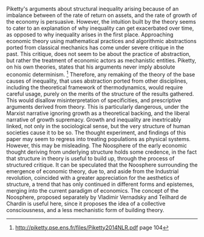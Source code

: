 Piketty's arguments about structural inequality arising because of an imbalance between of the rate of return on assets, and the rate of growth of the economy is persuasive. However, the intuition built by the theory seems to cater to an explanation of why inequality can get exacerbated over time, as opposed to why inequality arises in the first place. 
Approaching economic theory using mathematical practices and algorithmic abstractions ported from classical mechanics has come under severe critique in the past. This critique, does not seem to be about the practice of abstraction, but rather the treatment of economic actors as mechanistic entities. Piketty, on his own theories, states that his arguments never imply absolute economic determinism. [^1] Therefore, any remaking of the theory of the base causes of inequality, that uses abstraction ported from other disciplines, including the theoretical framework of thermodynamics, would require careful usage, purely on the merits of the structure of the results gathered. This would disallow misinterpretation of specificities, and prescriptive arguments derived from theory. This is particularly dangerous, under the Marxist narrative ignoring growth as a theoretical backing, and the liberal narrative of growth supremacy. Growth and inequality are inextricably linked, not only in the sociological sense, but the very structure of human societies cause it to be so.
The thought experiment, and findings of this paper may seem to regress into treating populations as physical systems. However, this may be misleading. The Noosphere of the early economic thought deriving from underlying structure holds some credence, in the fact that structure in theory is useful to build up, through the process of structured critique. It can be speculated that the Noosphere surrounding the emergence of economic theory, due to, and aside from the Industrial revolution, coincided with a greater appreciation for the aesthetics of structure, a trend that has only continued in different forms and epistemes, merging into the current paradigm of economics. The concept of the Noosphere, proposed separately by Vladimir Vernadsky and Teilhard de Chardin is useful here, since it proposes the idea of a collective consciousness, and a less mechanistic form of building theory. 


[^1]: http://piketty.pse.ens.fr/files/Piketty2014NLR.pdf page 104